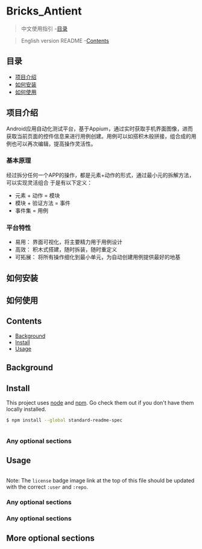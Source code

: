 # Bricks_Antient

> 中文使用指引 -[目录](#目录)


> English version README -[Contents](#contents)


## 目录

- [项目介绍](#项目介绍)
- [如何安装](#如何安装)
- [如何使用](#如何使用)


## 项目介绍
Android应用自动化测试平台，基于Appium，通过实时获取手机界面图像，进而获取当前页面的控件信息来进行用例创建。用例可以如搭积木般拼接，组合成的用例也可以再次编辑，提高操作灵活性。
### 基本原理
经过拆分任何一个APP的操作，都是元素+动作的形式，通过最小元的拆解方法，可以实现灵活组合
于是有以下定义：
- 元素 + 动作 = 模块
- 模块 + 验证方法 = 事件
- 事件集 = 用例

### 平台特性
- 易用： 界面可视化，将主要精力用于用例设计
- 高效： 积木式搭建，随时拆装，随时重定义
- 可拓展： 将所有操作细化到最小单元，为自动创建用例提供最好的地基

## 如何安装



## 如何使用




## Contents

- [Background](#background)
- [Install](#install)
- [Usage](#usage)


## Background


## Install

This project uses [node](http://nodejs.org) and [npm](https://npmjs.com). Go check them out if you don't have them locally installed.

```sh
$ npm install --global standard-readme-spec
```

```
```

### Any optional sections

## Usage

```
```

Note: The `license` badge image link at the top of this file should be updated with the correct `:user` and `:repo`.

### Any optional sections



### Any optional sections

## More optional sections


